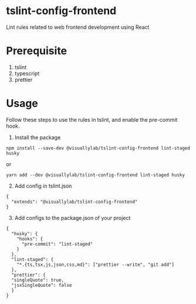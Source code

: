 # tslint-config-frontend
Lint rules related to web frontend development using React

# Prerequisite
1. tslint
2. typescript
3. prettier

# Usage
Follow these steps to use the rules in tslint, and enable the pre-commit hook.
1. Install the package
```
npm install --save-dev @visuallylab/tslint-config-frontend lint-staged husky
```
or
```
yarn add --dev @visuallylab/tslint-config-frontend lint-staged husky
```
2. Add config in tslint.json
```
{
  "extends": "@visuallylab/tslint-config-frontend"
}
```
3. Add configs to the package.json of your project
```
{
  "husky": {
    "hooks": {
      "pre-commit": "lint-staged"
    }
  },
  "lint-staged": {
    "*.{ts,tsx,js,json,css,md}": ["prettier --write", "git add"]
  },
  "prettier": {
  "singleQuote": true,
  "jsxSingleQuote": false
  }
}
``` 
